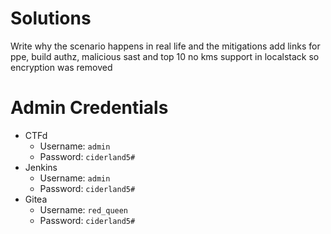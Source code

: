 # Solutions
Write why the scenario happens in real life and the mitigations
add links for ppe, build authz, malicious sast and top 10 
no kms support in localstack so encryption was removed

# Admin Credentials
* CTFd
  * Username: `admin`
  * Password: `ciderland5#`
* Jenkins
  * Username: `admin`
  * Password: `ciderland5#`
* Gitea
  * Username: `red_queen`
  * Password: `ciderland5#`
